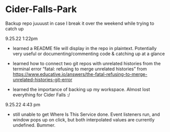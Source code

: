 # Cider-Falls-Park
Backup repo juuuust in case I break it over the weekend while trying to catch up


9.25.22 1:22pm
- learned a README file will display in the repo in plaintext. Potentially very useful or documenting/commenting code & catching up at a glance

- learned how to connect two git repos with unrelated histories from the terminal error “fatal: refusing to merge unrelated histories” from https://www.educative.io/answers/the-fatal-refusing-to-merge-unrelated-histories-git-error

- learned the importance of backing up my workspace. Almost lost everything for Cider Falls :/

9.25.22 4:43 pm
- still unable to get Where Is This Service done. Event listeners run, and window pops up on click, but both interpolated values are currently undefined. Bummer.